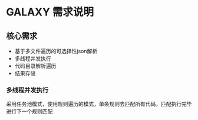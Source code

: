 # GALAXY 需求说明

## 核心需求

- 基于多文件遍历的可选择性json解析
- 多线程并发执行
- 代码目录解析遍历
- 结果存储

### 多线程并发执行

采用任务池模式，使用规则遍历的模式，单条规则去匹配所有代码，匹配执行完毕进行下一个规则匹配



